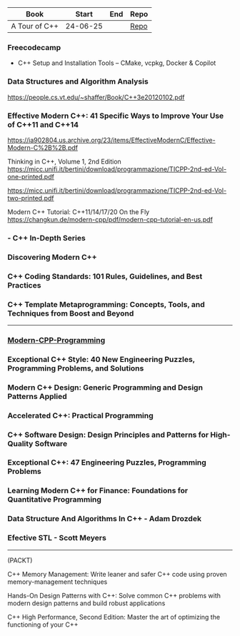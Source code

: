 | Book          | Start    | End | Repo                                |
| ------------- | -------- | --- | ----------------------------------- |
| A Tour of C++ | 24-06-25 |     | [Repo](./RoadMapBook/ATourOfCpp.md) |

### Freecodecamp

- C++ Setup and Installation Tools – CMake, vcpkg, Docker & Copilot

### Data Structures and Algorithm Analysis

https://people.cs.vt.edu/~shaffer/Book/C++3e20120102.pdf

### Effective Modern C++: 41 Specific Ways to Improve Your Use of C++11 and C++14

https://ia902804.us.archive.org/23/items/EffectiveModernC/Effective-Modern-C%2B%2B.pdf

Thinking in C++, Volume 1, 2nd Edition
https://micc.unifi.it/bertini/download/programmazione/TICPP-2nd-ed-Vol-one-printed.pdf

https://micc.unifi.it/bertini/download/programmazione/TICPP-2nd-ed-Vol-two-printed.pdf

Modern C++ Tutorial: C++11/14/17/20 On the Fly
https://changkun.de/modern-cpp/pdf/modern-cpp-tutorial-en-us.pdf

### - C++ In-Depth Series

### Discovering Modern C++

### C++ Coding Standards: 101 Rules, Guidelines, and Best Practices

### C++ Template Metaprogramming: Concepts, Tools, and Techniques from Boost and Beyond

---

### [Modern-CPP-Programming](https://federico-busato.github.io/Modern-CPP-Programming/)

### Exceptional C++ Style: 40 New Engineering Puzzles, Programming Problems, and Solutions

### Modern C++ Design: Generic Programming and Design Patterns Applied

### Accelerated C++: Practical Programming

### C++ Software Design: Design Principles and Patterns for High-Quality Software

### Exceptional C++: 47 Engineering Puzzles, Programming Problems

### Learning Modern C++ for Finance: Foundations for Quantitative Programming

### Data Structure And Algorithms In C++ - Adam Drozdek

### Efective STL - Scott Meyers

---

(PACKT)

C++ Memory Management: Write leaner and safer C++ code using proven memory-management techniques

Hands-On Design Patterns with C++: Solve common C++ problems with modern design patterns and build robust applications

C++ High Performance, Second Edition: Master the art of optimizing the functioning of your C++
